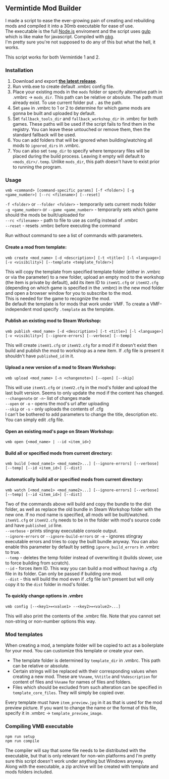 ## Vermintide Mod Builder  

I made a script to ease the ever-growing pain of creating and rebuilding mods
and compiled it into a 30mb executable for ease of use.  
The executable is the full [Node.js](https://nodejs.org/en/) enviroment
and the script uses [gulp](https://gulpjs.com/) which is like make for javascript.
Compiled with [pkg](https://github.com/zeit/pkg).  
I'm pretty sure you're not supposed to do any of this but what the hell, it works.

This script works for both Vermintide 1 and 2. 

### Installation  

1. Download and export **[the latest release](https://www.dropbox.com/s/6prr4d5lsl4q2q8/vmb.zip?dl=1)**.  
2. Run vmb.exe to create default .vmbrc config file.  
2. Place your existing mods in the `mods` folder or specify alternative path in .vmbrc -> `mods_dir`. This path can be relative or absolute. The path must already exist. To use current folder put `.` as the path.  
3. Set `game` in .vmbrc to 1 or 2 to determine for which game mods are gonna be built and uploaded by default.  
3. Set `fallback_tools_dir` and `fallback_workshop_dir` in .vmbrc for both games. These paths will be used if the script fails to find them in the registry. You can leave these untouched or remove them, then the standard fallback will be used.  
4. You can add folders that will be ignored when building/watching all mods to `ignored_dirs` in .vmbrc.   
5. You can also set `temp_dir` to specify where temporary files will be placed during the build process. Leaving it empty will default to `<mods_dir>/.temp`. Unlike `mods_dir`, this path doesn't have to exist prior to running the program.  


### Usage

	vmb <command> [command-specific params] [-f <folder>] [-g <game_number>] [--rc <filename>] [--reset]

`-f <folder>` or `--folder <folder>` - temporarily sets current mods folder  
`-g <game_number>` or `--game <game_number>` - temporarily sets which game should the mods be built/uploaded for  
`--rc <filename>` -  path to file to use as config instead of .vmbrc  
`--reset` - resets .vmbrc before executing the command  

Run without command to see a list of commands with parameters.


#### Create a mod from template:

	vmb create <mod_name> [-d <description>] [-t <title>] [-l <language>] [-v <visibility>] [--template <template_folder>]

This will copy the template from specified template folder (either in .vmbrc or via the parameter) to a new folder, upload an empty mod to the workshop (the item is private by default), add its item ID to `itemV1.cfg` or `itemV2.cfg` (depending on which game is specified in the .vmbrc) in the new mod folder and open a browser window for you to subscribe to the mod.  
This is needed for the game to recognize the mod.  
Be default the template is for mods that work under VMF. To create a VMF-independent mod specify `.template` as the template.

#### Publish an existing mod to Steam Workshop:  

	vmb publish <mod_name> [-d <description>] [-t <title>] [-l <language>] [-v <visibility>] [--ignore-errors] [--verbose] [--temp]

This will create `itemV1.cfg` or `itemV2.cfg`  for a mod if it doesn't exist then build and publish the mod to workshop as a new item.
If .cfg file is present it shouldn't have `published_id` in it.  

#### Upload a new version of a mod to Steam Workshop:  

	vmb upload <mod_name> [-n <changenote>] [--open] [--skip]  

This will use `itemV1.cfg` or `itemV2.cfg` in the mod's folder and upload the last built version. Seems to only update the mod if the content has changed.  
`--changenote` or `-n`- list of changes made  
`--open` or `-o` - opens the mod's url after uploading  
`--skip` or `-s` - only uploads the contents of .cfg  
I can't be bothered to add parameters to change the title, description etc. You can simply edit .cfg file.  

#### Open an existing mod's page on Steam Workshop:  

	vmb open {<mod_name> | --id <item_id>}  

#### Build all or specified mods from current directory:
	
	vmb build [<mod_name1> <mod_name2>...] [--ignore-errors] [--verbose] [--temp] [--id <item_id>] [--dist] 

#### Automatically build all or specified mods from current directory:

	vmb watch [<mod_name1> <mod_name2>...] [--ignore-errors] [--verbose] [--temp] [--id <item_id>] [--dist]

Two of the commands above will build and copy the bundle to the dist folder, as well as replace the old bundle in Steam Workshop folder with the new one. If no mod name is specified, all mods will be built/watched.  
`itemV1.cfg` or `itemV2.cfg` needs to be in the folder with mod's source code and have `published_id` line.  
`--verbose` - prints stingray executable console output.  
`--ignore-errors` or `--ignore-build-errors` or `-e` - ignores stingray executable errors and tries to copy the built bundle anyway.
You can also enable this parameter by default by setting `ignore_build_errors` in .vmbrc to true.  
`--temp` - deletes the temp folder instead of overwriting it (builds slower, use to force building from scratch).  
`--id` - forces item ID. This way you can build a mod without having a .cfg file in its folder. Can only be passed if building one mod.  
`--dist` - this will build the mod even if .cfg file isn't present but will only copy it to the `dist` folder in mod's folder.

#### To quickly change options in .vmbrc 
	
	vmb config [--<key1>=<value1> --<key2>=<value2>...]

This will also print the contents of the .vmbrc file.
Note that you cannot set non-string or non-number options this way.

### Mod templates  
When creating a mod, a template folder will be copied to act as a boilerplate for your mod.
You can customize this template or create your own.  

* The template folder is determined by `template_dir` in .vmbrc. This path can be relative or absolute.  
* Certain strings will be replaced with their corresponding values when creating a new mod.
These are `%%name`, `%%title` and `%%description` for content of files and `%%name` for names of files and folders.  
* Files which should be excluded from such alteration can be specified in `template_core_files`. They will simply be copied over.  

Every template must have `item_preview.jpg` in it as that is used for the mod preview picture. If you want to change the name or the format of this file, specify it in .vmbrc -> `template_preview_image`. 

### Compiling VMB executable

	npm run setup   
	npm run compile

The compiler will say that some file needs to be distributed with the executable, but that is only relevant for non-win platforms and I'm pretty sure this script doesn't work under anything but Windows anyway.  
Along with the executable, a zip archive will be created with template and mods folders included.
